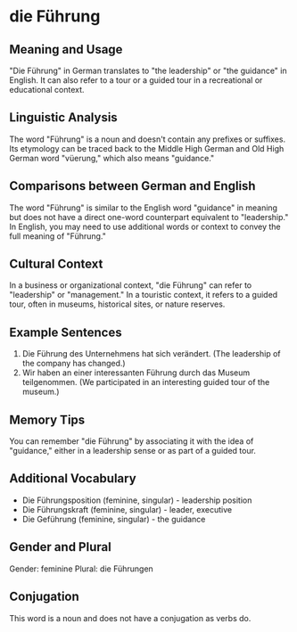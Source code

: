 # die Führung
## Meaning and Usage
"Die Führung" in German translates to "the leadership" or "the guidance" in English. It can also refer to a tour or a guided tour in a recreational or educational context.

## Linguistic Analysis
The word "Führung" is a noun and doesn't contain any prefixes or suffixes. Its etymology can be traced back to the Middle High German and Old High German word "vüerung," which also means "guidance."

## Comparisons between German and English
The word "Führung" is similar to the English word "guidance" in meaning but does not have a direct one-word counterpart equivalent to "leadership." In English, you may need to use additional words or context to convey the full meaning of "Führung."

## Cultural Context
In a business or organizational context, "die Führung" can refer to "leadership" or "management." In a touristic context, it refers to a guided tour, often in museums, historical sites, or nature reserves.

## Example Sentences
1. Die Führung des Unternehmens hat sich verändert. (The leadership of the company has changed.)
2. Wir haben an einer interessanten Führung durch das Museum teilgenommen. (We participated in an interesting guided tour of the museum.)

## Memory Tips
You can remember "die Führung" by associating it with the idea of "guidance," either in a leadership sense or as part of a guided tour.

## Additional Vocabulary
- Die Führungsposition (feminine, singular) - leadership position
- Die Führungskraft (feminine, singular) - leader, executive
- Die Geführung (feminine, singular) - the guidance

## Gender and Plural
Gender: feminine
Plural: die Führungen

## Conjugation
This word is a noun and does not have a conjugation as verbs do.